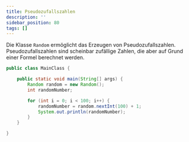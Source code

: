 ```yaml
---
title: Pseudozufallszahlen
description: ''
sidebar_position: 80
tags: []
---
```


Die Klasse `Random` ermöglicht das Erzeugen von Pseudozufallszahlen. Pseudozufallszahlen sind scheinbar zufällige Zahlen, die aber auf Grund einer Formel berechnet werden.

```java
public class MainClass {

    public static void main(String[] args) {
        Random random = new Random();
        int randomNumber;

        for (int i = 0; i < 100; i++) {
            randomNumber = random.nextInt(100) + 1;
            System.out.println(randomNumber);
        }
    }

}
```